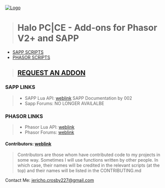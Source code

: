 [![Logo](http://i.imgur.com/0ouykdp.png)](https://github.com/Chalwk77)
> # Halo PC|CE - Add-ons for Phasor V2+ and SAPP

* [SAPP SCRIPTS](https://github.com/Chalwk77/HALO-SCRIPT-PROJECTS/tree/master/SAPP%20SCRIPTS)
* [PHASOR SCRIPTS](https://github.com/Chalwk77/HALO-SCRIPT-PROJECTS/tree/master/PHASOR%20SCRIPTS)

> ## [REQUEST AN ADDON](https://github.com/Chalwk77/HALO-SCRIPT-PROJECTS/blob/master/REQUEST%20AN%20ADD-ON.md)

### SAPP LINKS
> * SAPP Lua API: [weblink](https://docs.google.com/document/d/1RAnl68RN8z0RAvJcPqnv94ngzWZ6xavaX1EHsAqHeJU/edit)
> SAPP Documentation by 002
> * Sapp Forums: NO LONGER AVAILALBE

### PHASOR LINKS
> * Phasor Lua API: [weblink](http://69.162.101.202/~phasor/docs/200/group___phasor_a_p_i.html)
> * Phasor Forums: [weblink](http://phasor.proboards.com/)

#### Contributors: [weblink](https://github.com/Chalwk77/HALO-SCRIPT-PROJECTS/blob/master/CONTRIBUTING.md)
> Contributors are those whom have contributed code to my projects in some way. 
> Sometimes I will use functions written by other people. 
> In which case, their names will be credited in the relevant scripts (at the top) and their names will be listed in the CONTRIBUTING.md



Contact Me:
<jericho.crosby227@gmail.com>
